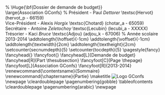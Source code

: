% \Huge{\bf{Dossier de demande de budget}}\
\large{Association GConfs}
% Président     - Paul *Dettorer*       \textsc{Hervot}   (hervot\_p - 66159)\
Vice-Président  - Alexis  *Horgix*      \textsc{Chotard}  (chotar\_a - 65059)\
Secrétaire      - Antoine *Zeletochoy*  \textsc{Lecubin}  (lecubi\_a - XXXXX)\
Trésorier       - Kaci    *Bruce*       \textsc{Adjou}    (adjou\_k - 67006)
% Année scolaire 2013-2014
\addtolength{\hoffset}{-1cm}
\addtolength{\voffset}{-1cm}
\addtolength{\textwidth}{2cm}
\addtolength{\textheight}{2cm}
\setcounter{secnumdepth}{5}
\setcounter{tocdepth}{5}
\pagestyle{fancy}
\fancyhead{}
\fancyfoot{}
\fancyhead[L]{Demande de budget}
\fancyhead[R]{Part \thesubsection}
\fancyfoot[C]{Page \thepage}
\fancyfoot[L]{Association GConfs}
\fancyfoot[R]{2013-2014}
\renewcommand{\contentsname}{Sommaire}
\renewcommand{\chaptername}{Partie}
\maketitle
![Logo GConfs](logo_gconfs.png)\
\newpage
\cleardoublepage
\pagenumbering{gobble}
\tableofcontents
\cleardoublepage
\pagenumbering{arabic}
\newpage

